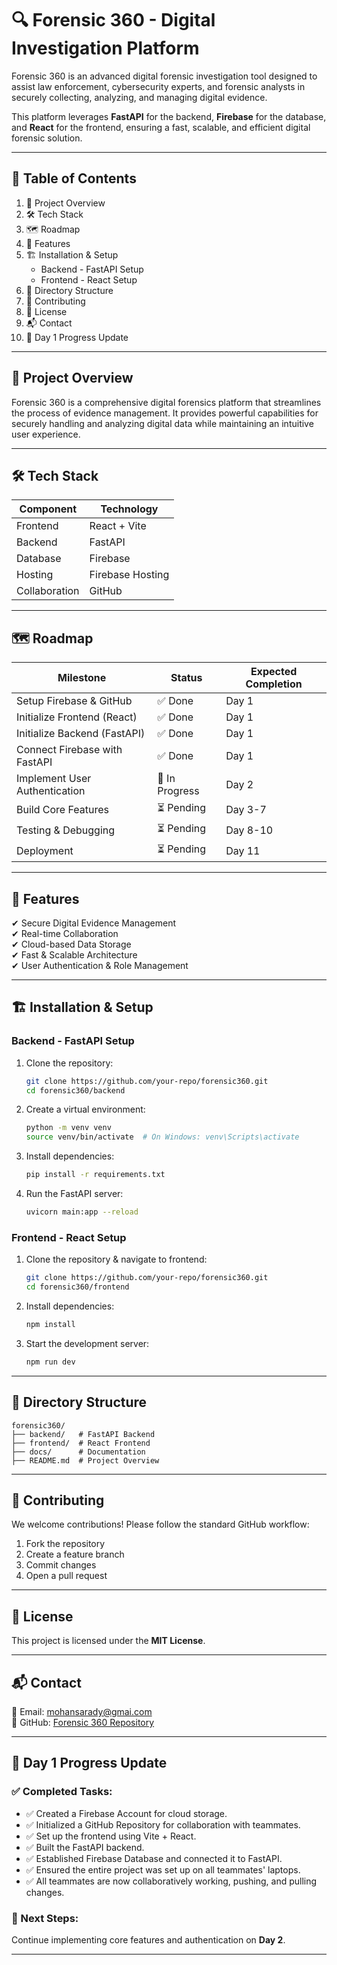 # 🔍 Forensic 360 - Digital Investigation Platform

Forensic 360 is an advanced digital forensic investigation tool designed to assist law enforcement, cybersecurity experts, and forensic analysts in securely collecting, analyzing, and managing digital evidence.

This platform leverages **FastAPI** for the backend, **Firebase** for the database, and **React** for the frontend, ensuring a fast, scalable, and efficient digital forensic solution.

---

## 📌 Table of Contents
1. 📖 Project Overview  
2. 🛠 Tech Stack  
3. 🗺 Roadmap  
4. 🎯 Features  
5. 🏗 Installation & Setup  
   - Backend - FastAPI Setup  
   - Frontend - React Setup  
6. 📂 Directory Structure  
7. 🤝 Contributing  
8. 📜 License  
9. 📬 Contact  
10. 📅 Day 1 Progress Update  

---

## 📖 Project Overview

Forensic 360 is a comprehensive digital forensics platform that streamlines the process of evidence management. It provides powerful capabilities for securely handling and analyzing digital data while maintaining an intuitive user experience.

---

## 🛠 Tech Stack

| **Component**   | **Technology**  |
|---------------|---------------|
| Frontend     | React + Vite  |
| Backend      | FastAPI       |
| Database     | Firebase      |
| Hosting      | Firebase Hosting |
| Collaboration | GitHub        |

---

## 🗺 Roadmap

| **Milestone**                 | **Status**      | **Expected Completion** |
|--------------------------------|---------------|----------------------|
| Setup Firebase & GitHub        | ✅ Done        | Day 1                |
| Initialize Frontend (React)    | ✅ Done        | Day 1                |
| Initialize Backend (FastAPI)   | ✅ Done        | Day 1                |
| Connect Firebase with FastAPI  | ✅ Done        | Day 1                |
| Implement User Authentication  | 🚧 In Progress | Day 2                |
| Build Core Features           | ⏳ Pending     | Day 3-7              |
| Testing & Debugging           | ⏳ Pending     | Day 8-10             |
| Deployment                    | ⏳ Pending     | Day 11               |

---

## 🎯 Features
✔ Secure Digital Evidence Management  
✔ Real-time Collaboration  
✔ Cloud-based Data Storage  
✔ Fast & Scalable Architecture  
✔ User Authentication & Role Management  

---

## 🏗 Installation & Setup

### Backend - FastAPI Setup

1. Clone the repository:
   ```bash
   git clone https://github.com/your-repo/forensic360.git
   cd forensic360/backend
   ```
2. Create a virtual environment:
   ```bash
   python -m venv venv
   source venv/bin/activate  # On Windows: venv\Scripts\activate
   ```
3. Install dependencies:
   ```bash
   pip install -r requirements.txt
   ```
4. Run the FastAPI server:
   ```bash
   uvicorn main:app --reload
   ```

### Frontend - React Setup

1. Clone the repository & navigate to frontend:
   ```bash
   git clone https://github.com/your-repo/forensic360.git
   cd forensic360/frontend
   ```
2. Install dependencies:
   ```bash
   npm install
   ```
3. Start the development server:
   ```bash
   npm run dev
   ```

---

## 📂 Directory Structure

```
forensic360/
├── backend/   # FastAPI Backend
├── frontend/  # React Frontend
├── docs/      # Documentation
├── README.md  # Project Overview
```

---

## 🤝 Contributing
We welcome contributions! Please follow the standard GitHub workflow:

1. Fork the repository  
2. Create a feature branch  
3. Commit changes  
4. Open a pull request  

---

## 📜 License
This project is licensed under the **MIT License**.

---

## 📬 Contact
📧 Email: mohansarady@gmai.com  
🔗 GitHub: [Forensic 360 Repository](https://github.com/mohancoder2k/Forensic360)  

---

## 📅 Day 1 Progress Update

### ✅ Completed Tasks:
- ✅ Created a Firebase Account for cloud storage.  
- ✅ Initialized a GitHub Repository for collaboration with teammates.  
- ✅ Set up the frontend using Vite + React.  
- ✅ Built the FastAPI backend.  
- ✅ Established Firebase Database and connected it to FastAPI.  
- ✅ Ensured the entire project was set up on all teammates' laptops.  
- ✅ All teammates are now collaboratively working, pushing, and pulling changes.  

### 🚀 Next Steps:
Continue implementing core features and authentication on **Day 2**.

---

